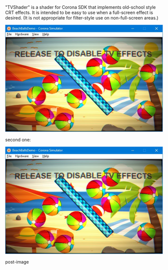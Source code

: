 "TVShader" is a shader for Corona SDK that implements old-school style CRT effects.  It is intended to be easy to use when a full-screen effect is desired.  (It is not appropriate for filter-style use on non-full-screen areas.)

![](tvshader_beachballdemo.jpg)

second one:

![](https://github.com/davebollinger/davebollinger.github.io/blob/master/TVShader/tvshader_beachballdemo.jpg)

post-image



